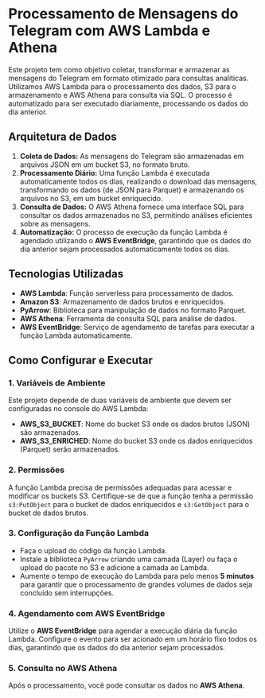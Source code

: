# Processamento de Mensagens do Telegram com AWS Lambda e Athena

Este projeto tem como objetivo coletar, transformar e armazenar as mensagens do Telegram em formato otimizado para consultas analíticas. Utilizamos AWS Lambda para o processamento dos dados, S3 para o armazenamento e AWS Athena para consulta via SQL. O processo é automatizado para ser executado diariamente, processando os dados do dia anterior.

## Arquitetura de Dados

1. **Coleta de Dados:** As mensagens do Telegram são armazenadas em arquivos JSON em um bucket S3, no formato bruto.
2. **Processamento Diário:** Uma função Lambda é executada automaticamente todos os dias, realizando o download das mensagens, transformando os dados (de JSON para Parquet) e armazenando os arquivos no S3, em um bucket enriquecido.
3. **Consulta de Dados:** O AWS Athena fornece uma interface SQL para consultar os dados armazenados no S3, permitindo análises eficientes sobre as mensagens.
4. **Automatização:** O processo de execução da função Lambda é agendado utilizando o **AWS EventBridge**, garantindo que os dados do dia anterior sejam processados automaticamente todos os dias.

## Tecnologias Utilizadas

- **AWS Lambda**: Função serverless para processamento de dados.
- **Amazon S3**: Armazenamento de dados brutos e enriquecidos.
- **PyArrow**: Biblioteca para manipulação de dados no formato Parquet.
- **AWS Athena**: Ferramenta de consulta SQL para análise de dados.
- **AWS EventBridge**: Serviço de agendamento de tarefas para executar a função Lambda automaticamente.

## Como Configurar e Executar

### 1. Variáveis de Ambiente

Este projeto depende de duas variáveis de ambiente que devem ser configuradas no console do AWS Lambda:

- **AWS_S3_BUCKET**: Nome do bucket S3 onde os dados brutos (JSON) são armazenados.
- **AWS_S3_ENRICHED**: Nome do bucket S3 onde os dados enriquecidos (Parquet) serão armazenados.

### 2. Permissões

A função Lambda precisa de permissões adequadas para acessar e modificar os buckets S3. Certifique-se de que a função tenha a permissão `s3:PutObject` para o bucket de dados enriquecidos e `s3:GetObject` para o bucket de dados brutos.

### 3. Configuração da Função Lambda

- Faça o upload do código da função Lambda.
- Instale a biblioteca `PyArrow` criando uma camada (Layer) ou faça o upload do pacote no S3 e adicione a camada ao Lambda.
- Aumente o tempo de execução do Lambda para pelo menos **5 minutos** para garantir que o processamento de grandes volumes de dados seja concluído sem interrupções.

### 4. Agendamento com AWS EventBridge

Utilize o **AWS EventBridge** para agendar a execução diária da função Lambda. Configure o evento para ser acionado em um horário fixo todos os dias, garantindo que os dados do dia anterior sejam processados.

### 5. Consulta no AWS Athena

Após o processamento, você pode consultar os dados no **AWS Athena**. 
